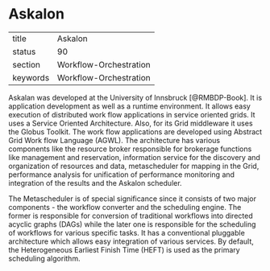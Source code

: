 # Askalon


|          |                        |
| -------- | ---------------------- |
| title    | Askalon                | 
| status   | 90                     |
| section  | Workflow-Orchestration |
| keywords | Workflow-Orchestration |



Askalan was developed at the University of
Innsbruck [@RMBDP-Book].  It is application development as well as
a runtime environment. It allows easy execution of distributed work
flow applications in service oriented grids. It uses a Service
Oriented Architecture. Also, for its Grid middleware it uses the
Globus Toolkit. The work flow applications are developed using
Abstract Grid Work flow Language (AGWL). The architecture has various
components like the resource broker responsible for brokerage
functions like management and reservation, information service for the
discovery and organization of resources and data, metascheduler for
mapping in the Grid, performance analysis for unification of
performance monitoring and integration of the results and the Askalon
scheduler.

The Metascheduler is of special significance since it consists of two
major components - the workflow converter and the scheduling
engine. The former is responsible for conversion of traditional
workflows into directed acyclic graphs (DAGs) while the later one is
responsible for the scheduling of workflows for various specific
tasks. It has a conventional pluggable architecture which allows easy
integration of various services. By default, the Heterogeneous
Earliest Finish Time (HEFT) is used as the primary scheduling
algorithm.


